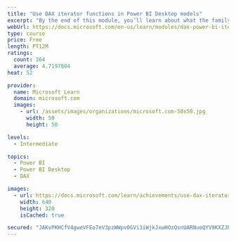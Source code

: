 ```yaml
---
title: "Use DAX iterator functions in Power BI Desktop models"
excerpt: "By the end of this module, you’ll learn about what the family of iterator functions can do and how to use them in your DAX calculations. Calculations will include custom summarizations, ranking, and concatenation."
webUrl: https://docs.microsoft.com/en-us/learn/modules/dax-power-bi-iterator-functions/
type: course
price: Free
length: PT12M
ratings:
  count: 364
  average: 4.7197804
heat: 52

provider:
  name: Microsoft Learn
  domain: microsoft.com
  images:
    - url: /assets/images/organizations/microsoft.com-50x50.jpg
      width: 50
      height: 50

levels:
  - Intermediate

topics:
  - Power BI
  - Power BI Desktop
  - DAX

images:
  - url: https://docs.microsoft.com/learn/achievements/use-dax-iterator-functions-power-bi-desktop-social.png
    width: 640
    height: 320
    isCached: true

secured: "JAKvPKHCfV4gweVFEo7eV3pzWWpv0GVi3iWjkJxwHOzQsnUARNuoQYV9KXZJBzKGICdwRtwAFwgpmbHX+OVtGKSLpfBtA7h2Hij3tlvU22mbs94P3WZPFD5xku7g0wEvbDeTLOKwyHbCwtZ+ihBJxjnGMYvKUqWTKi6zpdAu0gZgA3/qMfPpJQ9dW+nXZpv81YhQpLbw82RLevBF/RYD+iPfFou0QXQaT/Phs8EWHKitlH0k4qgrOjYTXS87ChzR9X5cnxSpC4O7Du6R1p9U02UmO//WQrxtf9DHYdZ4Y4FlSFOJvnE/r/7UK4on6Pml1ajYHyBOl2G8CE+maBTR2PDaGjzFap8YtZcOE42qKGZrjfCr0BZ1/wuIL1sBCAvVCX/VNAIrEkwg9tuCxsjIAKotMtQx5PPovN5WRzrvdP4=;djwPedGQkJvPSE1B+h+UUw=="
---
```


